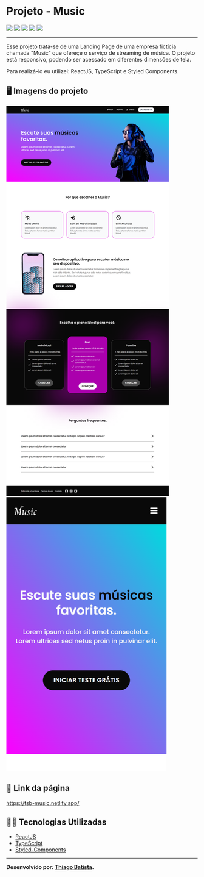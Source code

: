 # Projeto - Music
![](https://img.shields.io/badge/reactJS-20b2aa?style=for-the-badge&logo=react&logoColor=white) ![](https://img.shields.io/badge/typescript-007acc?style=for-the-badge&logo=typescript&logoColor=white) ![](https://img.shields.io/badge/styled_components-fe4164?style=for-the-badge&logo=styled-components&logoColor=white) ![](https://img.shields.io/badge/Visual_Studio_Code-0078D4?style=for-the-badge&logo=visual%20studio%20code&logoColor=white) ![](https://img.shields.io/badge/Markdown-000000?style=for-the-badge&logo=markdown&logoColor=white)
***
Esse projeto trata-se de uma Landing Page de uma empresa fictícia chamada "Music" que ofereçe o serviço de streaming de música. O projeto está responsivo, podendo ser acessado em diferentes dimensões de tela. 

Para realizá-lo eu utilizei: ReactJS, TypeScript e Styled Components.

##  🖥️ Imagens do projeto
![](./resultado/desktop.png)
![](./resultado/mobile.png)

## 🔗 Link da página
https://tsb-music.netlify.app/

## 👨‍💻 Tecnologias Utilizadas
* [ReactJS](https://pt-br.reactjs.org/docs/getting-started.html)
* [TypeScript](https://www.typescriptlang.org/docs/)
* [Styled-Components](https://styled-components.com/docs)
***
**Desenvolvido por: [Thiago Batista](https://github.com/ThiagoSantosBatista/).**